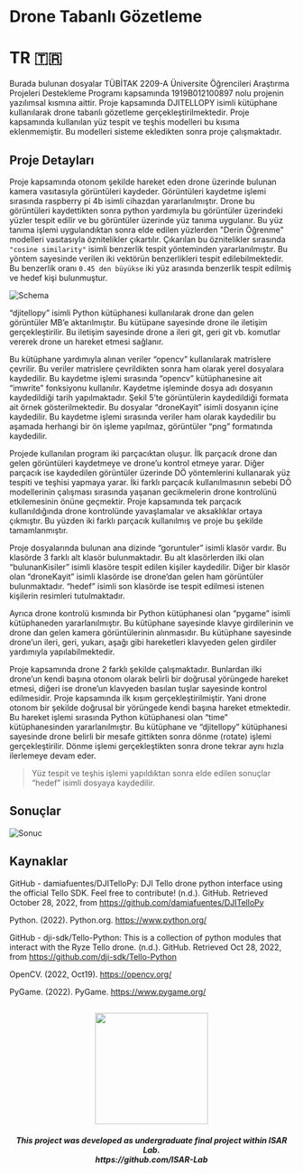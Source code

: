 # Drone Tabanlı Gözetleme

# TR 🇹🇷

Burada bulunan dosyalar TÜBİTAK 2209-A Üniversite Öğrencileri Araştırma Projeleri Destekleme Programı kapsamında 1919B012100897 nolu projenin yazılımsal kısmına aittir. Proje kapsamında DJITELLOPY isimli kütüphane kullanılarak drone tabanlı gözetleme gerçekleştirilmektedir. Proje kapsamında kullanılan yüz tespit ve teşhis modelleri bu kısıma eklenmemiştir. Bu modelleri sisteme ekledikten sonra proje çalışmaktadır.


## Proje Detayları

Proje kapsamında otonom şekilde hareket eden drone üzerinde bulunan kamera vasıtasıyla görüntüleri kaydeder. Görüntüleri kaydetme işlemi sırasında raspberry pi 4b isimli cihazdan yararlanılmıştır. Drone bu görüntüleri kaydettikten sonra python yardımıyla bu görüntüler üzerindeki yüzler tespit edilir ve bu görüntüler üzerinde yüz tanıma uygulanır. Bu yüz tanıma işlemi uygulandıktan sonra elde edilen yüzlerden "Derin Öğrenme" modelleri vasıtasıyla öznitelikler çıkartılır. Çıkarılan bu öznitelikler sırasında `"cosine similarity"` isimli benzerlik tespit yönteminden yararlanılmıştır. Bu yöntem sayesinde verilen iki vektörün benzerlikleri tespit edilebilmektedir. Bu benzerlik oranı  `0.45 den büyükse` iki yüz arasında benzerlik tespit edilmiş ve hedef kişi bulunmuştur.

![Schema](https://user-images.githubusercontent.com/46056478/198879615-b403816a-a252-4e7a-9afb-ca53a82dc8e8.png)

“djitellopy” isimli Python  kütüphanesi kullanılarak drone dan gelen görüntüler MB’e aktarılmıştır. Bu kütüpane sayesinde drone ile iletişim gerçekleştirilir. Bu iletişim sayesinde drone a ileri git, geri git vb. komutlar vererek drone un hareket etmesi sağlanır. 

Bu kütüphane yardımıyla alınan veriler “opencv” kullanılarak matrislere çevrilir. Bu veriler matrislere çevrildikten sonra ham olarak yerel dosyalara kaydedilir. Bu kaydetme işlemi sırasında “opencv” kütüphanesine ait “imwrite” fonksiyonu kullanılır. Kaydetme işleminde dosya adı dosyanın kaydedildiği tarih yapılmaktadır. Şekil 5’te görüntülerin kaydedildiği formata ait örnek gösterilmektedir. Bu dosyalar “droneKayit” isimli dosyanın içine kaydedilir. Bu kaydetme işlemi sırasında veriler ham olarak kaydedilir bu aşamada herhangi bir ön işleme yapılmaz, görüntüler “png” formatında kaydedilir.

Projede kullanılan program iki parçacıktan oluşur. İlk parçacık drone dan gelen görüntüleri kaydetmeye ve drone’u kontrol etmeye yarar. Diğer parçacık ise kaydedilen görüntüler üzerinde DÖ yöntemlerini kullanarak yüz tespiti ve teşhisi yapmaya yarar. İki farklı parçacık kullanılmasının sebebi DÖ modellerinin çalışması sırasında yaşanan gecikmelerin drone kontrolünü etkilemesinin önüne geçmektir. Proje kapsamında tek parçacık kullanıldığında drone kontrolünde yavaşlamalar ve aksaklıklar ortaya çıkmıştır. Bu yüzden iki farklı parçacık kullanılmış ve proje bu şekilde tamamlanmıştır.

Proje dosyalarında bulunan ana dizinde “goruntuler” isimli klasör vardır. Bu klasörde 3 farklı alt klasör bulunmaktadır. Bu alt klasörlerden ilki olan “bulunanKisiler” isimli klasöre tespit edilen kişiler kaydedilir. Diğer bir klasör olan “droneKayit” isimli klasörde ise drone’dan gelen ham görüntüler bulunmaktadır. “hedef” isimli son klasörde ise tespit edilmesi istenen kişilerin resimleri tutulmaktadır.

Ayrıca drone kontrolü kısmında bir Python kütüphanesi olan “pygame” isimli kütüphaneden yararlanılmıştır. Bu kütüphane sayesinde klavye girdilerinin ve drone dan gelen kamera görüntülerinin alınmasıdır. Bu kütüphane sayesinde drone’un ileri, geri, yukarı, aşağı gibi hareketleri klavyeden gelen girdiler yardımıyla yapılabilmektedir. 

Proje kapsamında drone 2 farklı şekilde çalışmaktadır. Bunlardan ilki drone’un kendi başına otonom olarak belirli bir doğrusal yörüngede hareket etmesi, diğeri ise drone’un klavyeden basılan tuşlar sayesinde kontrol edilmesidir. Proje kapsamında ilk kısım gerçekleştirilmiştir. Yani drone otonom bir şekilde doğrusal bir yörüngede kendi başına hareket etmektedir. Bu hareket işlemi sırasında Python kütüphanesi olan “time” kütüphanesinden yararlanılmıştır. Bu kütüphane ve “djitellopy” kütüphanesi sayesinde drone belirli bir mesafe gittikten sonra dönme (rotate) işlemi gerçekleştirilir. Dönme işlemi gerçekleştikten sonra drone tekrar aynı hızla ilerlemeye devam eder.

> Yüz tespit ve teşhis işlemi yapıldıktan sonra elde edilen sonuçlar “hedef” isimli dosyaya kaydedilir.


## Sonuçlar

![Sonuc](https://user-images.githubusercontent.com/46056478/198879881-beb95014-5b2a-4cb2-b658-f8866929797f.png)



## Kaynaklar

GitHub - damiafuentes/DJITelloPy: DJI Tello drone python interface using the official Tello SDK. Feel free to contribute! (n.d.). GitHub. Retrieved October 28, 2022, from https://github.com/damiafuentes/DJITelloPy

Python. (2022). Python.org. https://www.python.org/

GitHub - dji-sdk/Tello-Python: This is a collection of python modules that interact with the Ryze Tello drone. (n.d.). GitHub. Retrieved Oct 28, 2022, from https://github.com/dji-sdk/Tello-Python

OpenCV. (2022, Oct19). https://opencv.org/

PyGame. (2022). PyGame. https://www.pygame.org/
## 
<p align="center">
  <img width="200" height="197" src="https://user-images.githubusercontent.com/43849766/201532780-50a50f80-efed-4ec7-afdd-bf35439dab78.jpeg">
  <h4 align="center">
    <i>
      This project was developed as undergraduate final project within ISAR Lab.<br />
      https://github.com/ISAR-Lab
    </i> 
  </h4>
</p>

